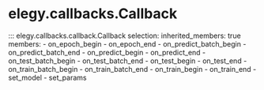 
# elegy.callbacks.Callback

::: elegy.callbacks.callback.Callback
    selection:
        inherited_members: true
        members:
            - on_epoch_begin
            - on_epoch_end
            - on_predict_batch_begin
            - on_predict_batch_end
            - on_predict_begin
            - on_predict_end
            - on_test_batch_begin
            - on_test_batch_end
            - on_test_begin
            - on_test_end
            - on_train_batch_begin
            - on_train_batch_end
            - on_train_begin
            - on_train_end
            - set_model
            - set_params
        